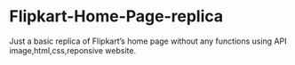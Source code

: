 # Flipkart-Home-Page-replica
Just a basic replica of Flipkart’s home page without any functions 
using API image,html,css,reponsive website.
